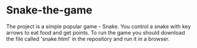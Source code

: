 # Snake-the-game
The project is a simple popular game - Snake. You control a snake with key arrows to eat food and get points. To run the game you should download the file called 'snake.html' in the repository and run it in a browser.
